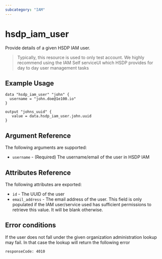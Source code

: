 ```yaml
---
subcategory: "IAM"
---
```


# hsdp_iam_user

Provide details of a given HSDP IAM user.

>Typically, this resource is used to only test account. We highly recommend using the IAM Self serviceUI which HSDP provides for day to day user management tasks

## Example Usage

```hcl
data "hsdp_iam_user" "john" {
  username = "john.doe@1e100.io"
}
```

```hcl
output "johns_uuid" {
   value = data.hsdp_iam_user.john.uuid
}
```

## Argument Reference

The following arguments are supported:

* `username` - (Required) The username/email of the user in HSDP IAM

## Attributes Reference

The following attributes are exported:

* `id` - The UUID of the user
* `email_address` - The email address of the user. This field is only populated if the IAM user/service used
has sufficient permissions to retrieve this value. It will be blank otherwise.

## Error conditions

If the user does not fall under the given organization administration lookup may fail. In that case the lookup will return the following error

`responseCode: 4010`
